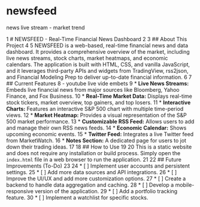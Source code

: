 # newsfeed
news live stream - market trend


1 # NEWSFEED - Real-Time Financial News Dashboard
    2 
    3 ## About This Project
    4 
    5 NEWSFEED is a web-based, real-time financial news and data dashboard. It provides a
      comprehensive overview of the market, including live news streams, stock charts, market
      heatmaps, and economic calendars. The application is built with HTML, CSS, and vanilla
      JavaScript, and it leverages third-party APIs and widgets from TradingView, rss2json, and
      Financial Modeling Prep to deliver up-to-date financial information.
    6 
    7 ## Current Features
    8   - youtube live vide embets
    9 *   **Live News Streams:** Embeds live financial news from major sources like Bloomberg,
      Yahoo Finance, and Fox Business.
   10 *   **Real-Time Market Data:** Displays real-time stock tickers, market overview, top
      gainers, and top losers.
   11 *   **Interactive Charts:** Features an interactive S&P 500 chart with multiple
      time-period views.
   12 *   **Market Heatmap:** Provides a visual representation of the S&P 500 market
      performance.
   13 *   **Customizable RSS Feed:** Allows users to add and manage their own RSS news feeds.
   14 *   **Economic Calendar:** Shows upcoming economic events.
   15 *   **Twitter Feed:** Integrates a live Twitter feed from MarketWatch.
   16 *   **Notes Section:** A dedicated page for users to jot down their trading ideas.
   17 
   18 ## How to Use
   19 
   20 This is a static website and does not require any installation or build process. Simply
      open the `index.html` file in a web browser to run the application.
   21 
   22 ## Future Improvements (To-Do)
   23 
   24 *   [ ] Implement user accounts and persistent settings.
   25 *   [ ] Add more data sources and API integrations.
   26 *   [ ] Improve the UI/UX and add more customization options.
   27 *   [ ] Create a backend to handle data aggregation and caching.
   28 *   [ ] Develop a mobile-responsive version of the application.
   29 *   [ ] Add a portfolio tracking feature.
   30 *   [ ] Implement a watchlist for specific stocks.